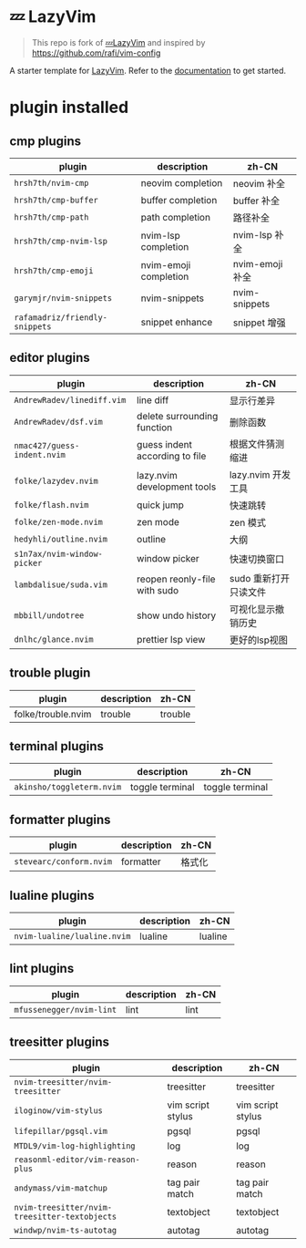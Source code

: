 # 💤 LazyVim

>This repo is fork of [💤LazyVim](https://github.com/LazyVim/LazyVim) and inspired by <https://github.com/rafi/vim-config>

A starter template for [LazyVim](https://github.com/LazyVim/LazyVim).
Refer to the [documentation](https://lazyvim.github.io/installation) to get started.

# plugin installed

## cmp plugins

|plugin|description|zh-CN|
|--|--|--|
|`hrsh7th/nvim-cmp`|neovim completion|neovim 补全|
|`hrsh7th/cmp-buffer`|buffer completion|buffer 补全|
|`hrsh7th/cmp-path`|path completion|路径补全|
|`hrsh7th/cmp-nvim-lsp`|nvim-lsp completion|nvim-lsp 补全|
|`hrsh7th/cmp-emoji`|nvim-emoji completion|nvim-emoji 补全|
|`garymjr/nvim-snippets`|nvim-snippets|nvim-snippets|
|`rafamadriz/friendly-snippets`|snippet enhance|snippet 增强|

## editor plugins

|plugin|description|zh-CN|
|--|--|--|
|`AndrewRadev/linediff.vim`|line diff|显示行差异|
|`AndrewRadev/dsf.vim`|delete surrounding function|删除函数|
|`nmac427/guess-indent.nvim`|guess indent according to file|根据文件猜测缩进|
|`folke/lazydev.nvim`|lazy.nvim development tools|lazy.nvim 开发工具|
|`folke/flash.nvim`|quick jump|快速跳转|
|`folke/zen-mode.nvim`|zen mode|zen 模式|
|`hedyhli/outline.nvim`|outline|大纲|
|`s1n7ax/nvim-window-picker`|window picker|快速切换窗口|
|`lambdalisue/suda.vim`|reopen reonly-file with sudo|sudo 重新打开只读文件|
|`mbbill/undotree`|show undo history|可视化显示撤销历史|
|`dnlhc/glance.nvim`|prettier lsp view|更好的lsp视图|

## trouble plugin

|plugin|description|zh-CN|
|--|--|--|
|folke/trouble.nvim|trouble|trouble|

## terminal plugins

|plugin|description|zh-CN|
|--|--|--|
|`akinsho/toggleterm.nvim`|toggle terminal|toggle terminal|

## formatter plugins

|plugin|description|zh-CN|
|--|--|--|
|`stevearc/conform.nvim`|formatter|格式化|

## lualine plugins

|plugin|description|zh-CN|
|--|--|--|
|`nvim-lualine/lualine.nvim`|lualine|lualine|

## lint plugins

|plugin|description|zh-CN|
|--|--|--|
|`mfussenegger/nvim-lint`|lint|lint|

## treesitter plugins

|plugin|description|zh-CN|
|--|--|--|
|`nvim-treesitter/nvim-treesitter`|treesitter|treesitter|
|`iloginow/vim-stylus`| vim script stylus| vim script stylus|
|`lifepillar/pgsql.vim`|pgsql|pgsql|
|`MTDL9/vim-log-highlighting`|log|log|
|`reasonml-editor/vim-reason-plus`|reason|reason|
|`andymass/vim-matchup`|tag pair match|tag pair match|
|`nvim-treesitter/nvim-treesitter-textobjects`|textobject|textobject|
|`windwp/nvim-ts-autotag`|autotag|autotag|
